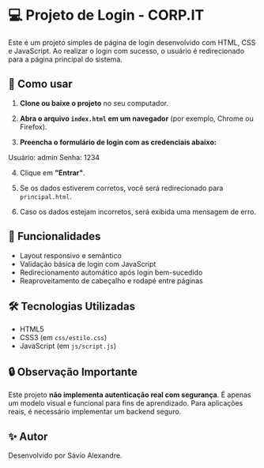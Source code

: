 # 💻 Projeto de Login - CORP.IT

Este é um projeto simples de página de login desenvolvido com HTML, CSS e JavaScript. Ao realizar o login com sucesso, o usuário é redirecionado para a página principal do sistema.


## 🚀 Como usar

1. **Clone ou baixe o projeto** no seu computador.

2. **Abra o arquivo `index.html` em um navegador** (por exemplo, Chrome ou Firefox).

3. **Preencha o formulário de login com as credenciais abaixo:**

Usuário: admin
Senha: 1234

4. Clique em **"Entrar"**.

5. Se os dados estiverem corretos, você será redirecionado para `principal.html`.

6. Caso os dados estejam incorretos, será exibida uma mensagem de erro.

## 📌 Funcionalidades

- Layout responsivo e semântico
- Validação básica de login com JavaScript
- Redirecionamento automático após login bem-sucedido
- Reaproveitamento de cabeçalho e rodapé entre páginas

## 🛠 Tecnologias Utilizadas

- HTML5
- CSS3 (em `css/estilo.css`)
- JavaScript (em `js/script.js`)

## 🔒 Observação Importante

Este projeto **não implementa autenticação real com segurança**. É apenas um modelo visual e funcional para fins de aprendizado. Para aplicações reais, é necessário implementar um backend seguro.

## ✨ Autor

Desenvolvido por Sávio Alexandre.

